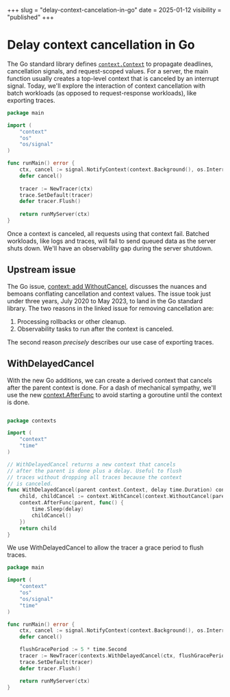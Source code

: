 +++
slug = "delay-context-cancelation-in-go"
date = 2025-01-12
visibility = "published"
+++

# Delay context cancellation in Go

The Go standard library defines [`context.Context`] to propagate deadlines,
cancellation signals, and request-scoped values. For a server, the main function
usually creates a top-level context that is canceled by an interrupt signal.
Today, we'll explore the interaction of context cancellation with batch
workloads (as opposed to request-response workloads), like exporting traces.

```go {description="cancel context on SIGINT"}
package main

import (
	"context"
	"os"
	"os/signal"
)

func runMain() error {
	ctx, cancel := signal.NotifyContext(context.Background(), os.Interrupt)
	defer cancel()
	
	tracer := NewTracer(ctx)
	trace.SetDefault(tracer)
	defer tracer.Flush()
  
	return runMyServer(ctx)
}
```

[`context.Context`]: https://pkg.go.dev/context

Once a context is canceled, all requests using that context fail. Batched
workloads, like logs and traces, will fail to send queued data as the server
shuts down. We'll have an observability gap during the server shutdown.

## Upstream issue

The Go issue, [context: add WithoutCancel], discusses the nuances and bemoans
conflating cancellation and context values. The issue took just under three
years, July 2020 to May 2023, to land in the Go standard library.
The two reasons in the linked issue for removing cancellation are:

1. Processing rollbacks or other cleanup.
2. Observability tasks to run after the context is canceled.

The second reason _precisely_ describes our use case of exporting traces.

[context: add WithoutCancel]: https://github.com/golang/go/issues/40221

## WithDelayedCancel

With the new Go additions, we can create a derived context that cancels after
the parent context is done. For a dash of mechanical sympathy, we'll use the new
[context.AfterFunc] to avoid starting a goroutine until the context is done.

[context.AfterFunc]: https://pkg.go.dev/context#AfterFunc

```go {description="derived context canceled after the parent"}

package contexts

import (
	"context"
	"time"
)

// WithDelayedCancel returns a new context that cancels
// after the parent is done plus a delay. Useful to flush
// traces without dropping all traces because the context
// is canceled.
func WithDelayedCancel(parent context.Context, delay time.Duration) context.Context {
	child, childCancel := context.WithCancel(context.WithoutCancel(parent))
	context.AfterFunc(parent, func() {
		time.Sleep(delay)
		childCancel()
	})
	return child
}
```

We use WithDelayedCancel to allow the tracer a grace period to flush traces.

```go {description="cancel context on SIGINT"}
package main

import (
	"context"
	"os"
	"os/signal"
	"time"
)

func runMain() error {
	ctx, cancel := signal.NotifyContext(context.Background(), os.Interrupt)
	defer cancel()

	flushGracePeriod := 5 * time.Second                                    // <HL>
	tracer := NewTracer(contexts.WithDelayedCancel(ctx, flushGracePeriod)) // <HL>
	trace.SetDefault(tracer)
	defer tracer.Flush()

	return runMyServer(ctx)
}
```
